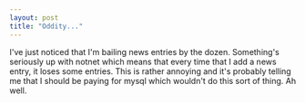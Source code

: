 ```yaml
---
layout: post
title: "Oddity..."
---
```

I've just noticed that I'm bailing news entries by the dozen. Something's
seriously up with notnet which means that every time that I add a news entry,
it loses some entries. This is rather annoying and it's probably telling me
that I should be paying for mysql which wouldn't do this sort of thing. Ah
well.
